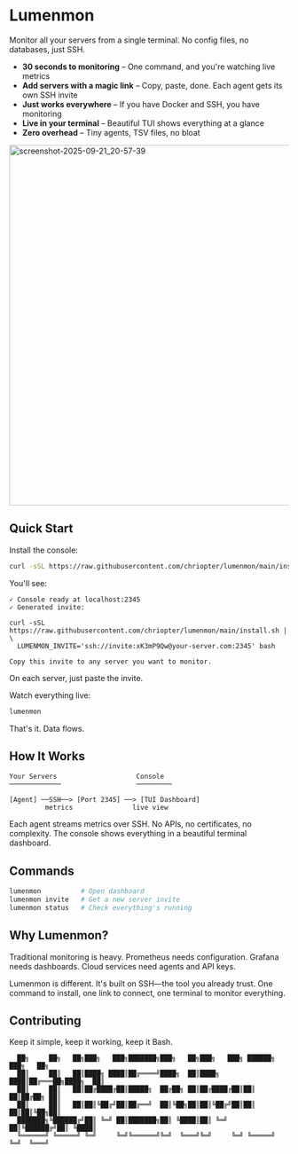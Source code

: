 # Lumenmon

Monitor all your servers from a single terminal. No config files, no databases, just SSH.

- **30 seconds to monitoring** – One command, and you're watching live metrics
- **Add servers with a magic link** – Copy, paste, done. Each agent gets its own SSH invite
- **Just works everywhere** – If you have Docker and SSH, you have monitoring
- **Live in your terminal** – Beautiful TUI shows everything at a glance
- **Zero overhead** – Tiny agents, TSV files, no bloat

<img width="650" alt="screenshot-2025-09-21_20-57-39" src="https://github.com/user-attachments/assets/a900ed9c-d519-4c1c-8268-2d2417807aed" />

## Quick Start

Install the console:
```bash
curl -sSL https://raw.githubusercontent.com/chriopter/lumenmon/main/install.sh | bash
```

You'll see:
```
✓ Console ready at localhost:2345
✓ Generated invite:

curl -sSL https://raw.githubusercontent.com/chriopter/lumenmon/main/install.sh | \
  LUMENMON_INVITE='ssh://invite:xK3mP9Qw@your-server.com:2345' bash

Copy this invite to any server you want to monitor.
```

On each server, just paste the invite.


Watch everything live:
```bash
lumenmon
```

That's it. Data flows.

## How It Works

```
Your Servers                    Console
─────────────                   ─────────

[Agent] ──SSH──> [Port 2345] ──> [TUI Dashboard]
         metrics               live view
```

Each agent streams metrics over SSH. No APIs, no certificates, no complexity.
The console shows everything in a beautiful terminal dashboard.

## Commands

```bash
lumenmon          # Open dashboard
lumenmon invite   # Get a new server invite
lumenmon status   # Check everything's running
```

## Why Lumenmon?

Traditional monitoring is heavy. Prometheus needs configuration. Grafana needs dashboards.
Cloud services need agents and API keys.

Lumenmon is different. It's built on SSH—the tool you already trust.
One command to install, one link to connect, one terminal to monitor everything.

## Contributing

Keep it simple, keep it working, keep it Bash.

```
  ██╗     ██╗   ██╗███╗   ███╗███████╗███╗   ██╗███╗   ███╗ ██████╗ ███╗   ██╗
  ██║     ██║   ██║████╗ ████║██╔════╝████╗  ██║████╗ ████║██╔═══██╗████╗  ██║
  ██║     ██║   ██║██╔████╔██║█████╗  ██╔██╗ ██║██╔████╔██║██║   ██║██╔██╗ ██║
  ██║     ██║   ██║██║╚██╔╝██║██╔══╝  ██║╚██╗██║██║╚██╔╝██║██║   ██║██║╚██╗██║
  ███████╗╚██████╔╝██║ ╚═╝ ██║███████╗██║ ╚████║██║ ╚═╝ ██║╚██████╔╝██║ ╚████║
  ╚══════╝ ╚═════╝ ╚═╝     ╚═╝╚══════╝╚═╝  ╚═══╝╚═╝     ╚═╝ ╚═════╝ ╚═╝  ╚═══╝
```

